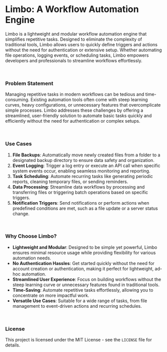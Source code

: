 # Limbo: A Workflow Automation Engine
Limbo is a lightweight and modular workflow automation engine that simplifies repetitive tasks. Designed to eliminate the complexity of traditional tools, Limbo allows users to quickly define triggers and actions without the need for authentication or extensive setup. Whether automating file operations, logging events, or scheduling tasks, Limbo empowers developers and professionals to streamline workflows effortlessly.

<br>

### Problem Statement

Managing repetitive tasks in modern workflows can be tedious and time-consuming. Existing automation tools often come with steep learning curves, heavy configurations, or unnecessary features that overcomplicate simple processes. Limbo addresses these challenges by offering a streamlined, user-friendly solution to automate basic tasks quickly and efficiently without the need for authentication or complex setups.

<br>

### Use Cases

1. **File Backups**: Automatically move newly created files from a folder to a designated backup directory to ensure data safety and organization.  
2. **Event Logging**: Trigger a log entry or execute an API call when specific system events occur, enabling seamless monitoring and reporting.  
3. **Task Scheduling**: Automate recurring tasks like generating periodic reports, cleaning temporary files, or sending reminders.  
4. **Data Processing**: Streamline data workflows by processing and transferring files or triggering batch operations based on specific triggers.  
5. **Notification Triggers**: Send notifications or perform actions when predefined conditions are met, such as a file update or a server status change.


<br>

### Why Choose Limbo?

- **Lightweight and Modular**: Designed to be simple yet powerful, Limbo ensures minimal resource usage while providing flexibility for various automation needs.  
- **No Authentication Hassles**: Get started quickly without the need for account creation or authentication, making it perfect for lightweight, ad-hoc automation.  
- **Streamlined User Experience**: Focus on building workflows without the steep learning curve or unnecessary features found in traditional tools.  
- **Time-Saving**: Automate repetitive tasks effortlessly, allowing you to concentrate on more impactful work.  
- **Versatile Use Cases**: Suitable for a wide range of tasks, from file management to event-driven actions and recurring schedules.

<br>

### License

This project is licensed under the MIT License - see the `LICENSE` file for details.

